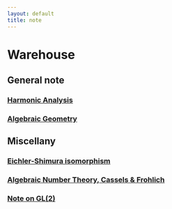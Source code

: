 ```yaml
---
layout: default
title: note
---
```


# Warehouse

## General note

### [Harmonic Analysis](/note_files/harmonic_analysis.pdf)

### [Algebraic Geometry](/note_files/algebraic_geometry.pdf)


## Miscellany

### [Eichler-Shimura isomorphism](/note_files/Note_on_Eichler_Shimura_isomorphism.pdf)

### [Algebraic Number Theory, Cassels & Frohlich](/note_files/algebraic_number_theory.pdf)

### [Note on GL(2)](/note_files/note_on_GL(2).pdf)
